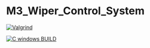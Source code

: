 # M3_Wiper_Control_System
 
[![Valgrind](https://github.com/SHIVApradee/M3_Wiper_Control_System/actions/workflows/valgrind.yml/badge.svg)](https://github.com/SHIVApradee/M3_Wiper_Control_System/actions/workflows/valgrind.yml)

[![C windows BUILD](https://github.com/SHIVApradee/M3_Wiper_Control_System/actions/workflows/windows.yml/badge.svg)](https://github.com/SHIVApradee/M3_Wiper_Control_System/actions/workflows/windows.yml)

